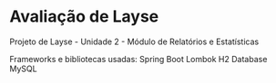 # Avaliação de Layse
Projeto de Layse - Unidade 2 - Módulo de Relatórios e Estatísticas

Frameworks e bibliotecas usadas:
Spring Boot
Lombok
H2 Database
MySQL
